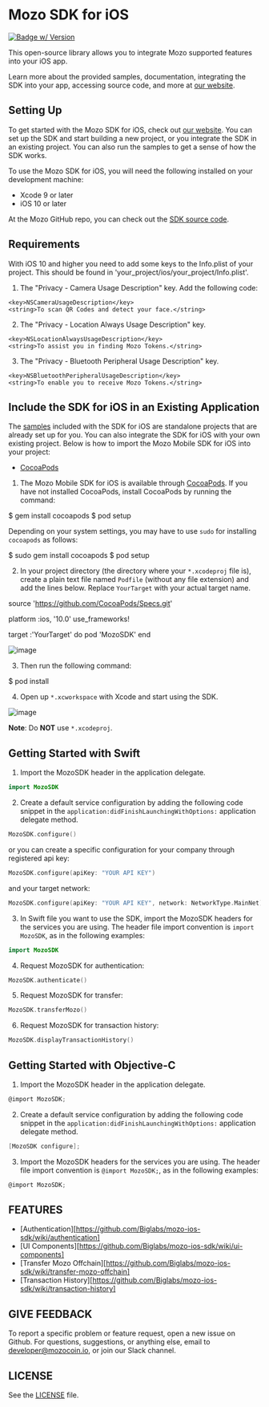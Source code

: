 # Mozo SDK for iOS
[![Badge w/ Version](https://cocoapod-badges.herokuapp.com/v/MozoSDK/badge.png)](https://cocoapods.org/pods/MozoSDK)

This open-source library allows you to integrate Mozo supported features into your iOS app.

Learn more about the provided samples, documentation, integrating the SDK into your app, accessing source code, and more at [our website][1].

## Setting Up

To get started with the Mozo SDK for iOS, check out [our website][1]. You can set up the SDK and start building a new project, or you integrate the SDK in an existing project. You can also run the samples to get a sense of how the SDK works.

To use the Mozo SDK for iOS, you will need the following installed on your development machine:

* Xcode 9 or later
* iOS 10 or later

At the Mozo GitHub repo, you can check out the [SDK source code](https://github.com/biglabs/mozo-ios-sdk).

## Requirements

With iOS 10 and higher you need to add some keys to the Info.plist of your project. This should be found in 'your_project/ios/your_project/Info.plist'.
1. The "Privacy - Camera Usage Description" key. Add the following code:
```
<key>NSCameraUsageDescription</key>
<string>To scan QR Codes and detect your face.</string>
```
2. The "Privacy - Location Always Usage Description" key.
```
<key>NSLocationAlwaysUsageDescription</key>
<string>To assist you in finding Mozo Tokens.</string>
```
3. The "Privacy - Bluetooth Peripheral Usage Description" key.
```
<key>NSBluetoothPeripheralUsageDescription</key>
<string>To enable you to receive Mozo Tokens.</string>
```

## Include the SDK for iOS in an Existing Application

The [samples](https://github.com/biglabs/mozo-ios-sdk/Examples) included with the SDK for iOS are standalone projects that are already set up for you. You can also integrate the SDK for iOS with your own existing project. Below is how to import the Mozo Mobile SDK for iOS into your project:

* [CocoaPods](https://cocoapods.org/)

1. The Mozo Mobile SDK for iOS is available through [CocoaPods](http://cocoapods.org). If you have not installed CocoaPods, install CocoaPods by running the command:

$ gem install cocoapods
$ pod setup

Depending on your system settings, you may have to use `sudo` for installing `cocoapods` as follows:

$ sudo gem install cocoapods
$ pod setup

2. In your project directory (the directory where your `*.xcodeproj` file is), create a plain text file named `Podfile` (without any file extension) and add the lines below. Replace `YourTarget` with your actual target name.

source 'https://github.com/CocoaPods/Specs.git'

platform :ios, '10.0'
use_frameworks!

target :'YourTarget' do
pod 'MozoSDK'
end

![image](readme-images/cocoapods-setup-01.png?raw=true)

3. Then run the following command:

$ pod install

4. Open up `*.xcworkspace` with Xcode and start using the SDK.

![image](readme-images/cocoapods-setup-02.png?raw=true)

**Note**: Do **NOT** use `*.xcodeproj`.

## Getting Started with Swift

1. Import the MozoSDK header in the application delegate.

```swift
import MozoSDK
```

2. Create a default service configuration by adding the following code snippet in the `application:didFinishLaunchingWithOptions:` application delegate method.

```swift
MozoSDK.configure()
```
or you can create a specific configuration for your company through registered api key:

```swift
MozoSDK.configure(apiKey: "YOUR API KEY")
```
and your target network:

```swift
MozoSDK.configure(apiKey: "YOUR API KEY", network: NetworkType.MainNet)
```

3. In Swift file you want to use the SDK, import the MozoSDK headers for the services you are using. The header file import convention is `import MozoSDK`, as in the following examples:

```swift
import MozoSDK
```
4. Request MozoSDK for authentication:
 
```swift
MozoSDK.authenticate()
```

5. Request MozoSDK for transfer:

```swift
MozoSDK.transferMozo()
```

6. Request MozoSDK for transaction history:

```swift
MozoSDK.displayTransactionHistory()
```

## Getting Started with Objective-C

1. Import the MozoSDK header in the application delegate.

```objective-c
@import MozoSDK;
```

2. Create a default service configuration by adding the following code snippet in the `application:didFinishLaunchingWithOptions:` application delegate method.

```objective-c
[MozoSDK configure];
```

3. Import the MozoSDK headers for the services you are using. The header file import convention is `@import MozoSDK;`, as in the following examples:

```objective-c
@import MozoSDK;
```

## FEATURES

- [Authentication][https://github.com/Biglabs/mozo-ios-sdk/wiki/authentication]
- [UI Components][https://github.com/Biglabs/mozo-ios-sdk/wiki/ui-components]
- [Transfer Mozo Offchain][https://github.com/Biglabs/mozo-ios-sdk/wiki/transfer-mozo-offchain]
- [Transaction History][https://github.com/Biglabs/mozo-ios-sdk/wiki/transaction-history]

## GIVE FEEDBACK

To report a specific problem or feature request, open a new issue on Github. For questions, suggestions, or anything else, email to <developer@mozocoin.io>, or join our Slack channel.

## LICENSE

See the [LICENSE](LICENSE) file.

[1]: https://mozocoin.io/.
